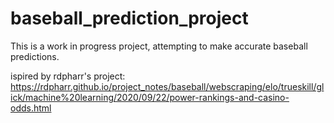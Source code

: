 # baseball_prediction_project

This is a work in progress project, attempting to make accurate baseball predictions.

ispired by rdpharr's project: https://rdpharr.github.io/project_notes/baseball/webscraping/elo/trueskill/glick/machine%20learning/2020/09/22/power-rankings-and-casino-odds.html
